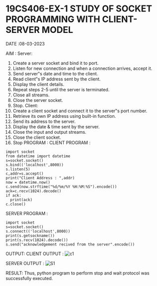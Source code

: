 # 19CS406-EX-1 STUDY OF SOCKET PROGRAMMING WITH CLIENT-SERVER MODEL

DATE :08-03-2023

AIM :
Server:
1. Create a server socket and bind it to port.
2. Listen for new connection and when a connection arrives, accept it.
3. Send server‟s date and time to the client.
4. Read client‟s IP address sent by the client.
5. Display the client details.
6. Repeat steps 2-5 until the server is terminated.
7. Close all streams.
8. Close the server socket.
9. Stop.
Client:
1. Create a client socket and connect it to the server‟s port number.
2. Retrieve its own IP address using built-in function.
3. Send its address to the server.
4. Display the date & time sent by the server.
5. Close the input and output streams.
6. Close the client socket.
7. Stop
PROGRAM :
CLIENT PROGRAM :
```
import socket
from datetime import datetime
s=socket.socket()
s.bind(('localhost',8000))
s.listen(5)
c,addr=s.accept()
print("Client Address : ",addr)
now = datetime.now()
c.send(now.strftime("%d/%m/%Y %H:%M:%S").encode())
ack=c.recv(1024).decode()
if ack:
  print(ack)
c.close()
```
SERVER PROGRAM :
```
import socket
s=socket.socket()
s.connect(('localhost',8000))
print(s.getsockname())
print(s.recv(1024).decode())
s.send("acknowledgement recived from the server".encode())
```
OUTPUT:
CLIENT OUTPUT :
![c1](https://github.com/Pranavvv12/19CS406-EX-1/assets/121292280/e6133600-a91b-4749-9532-a7270d3bf905)

SERVER OUTPUT :
![S1](https://github.com/Pranavvv12/19CS406-EX-1/assets/121292280/23d2f094-1752-4b57-b78c-cfb8537487eb)


RESULT:
Thus, python program to perform stop and wait protocol was successfully executed.

